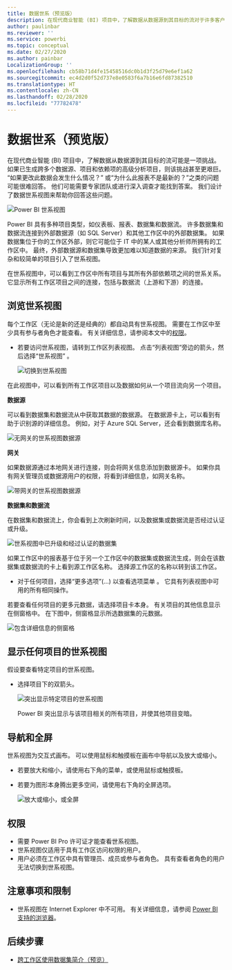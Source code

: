 ```yaml
---
title: 数据世系（预览版）
description: 在现代商业智能 (BI) 项目中，了解数据从数据源到其目标的流对于许多客户来说是一项重要挑战。
author: paulinbar
ms.reviewer: ''
ms.service: powerbi
ms.topic: conceptual
ms.date: 02/27/2020
ms.author: painbar
LocalizationGroup: ''
ms.openlocfilehash: cb58b71d4fe15458516dc0b1d3f25d79e6ef1a62
ms.sourcegitcommit: ec4d2d0f52d737e8e0583f6a7b16e6fd87382510
ms.translationtype: HT
ms.contentlocale: zh-CN
ms.lasthandoff: 02/28/2020
ms.locfileid: "77782478"
---
```

# <a name="data-lineage-preview"></a>数据世系（预览版）
在现代商业智能 (BI) 项目中，了解数据从数据源到其目标的流可能是一项挑战。 如果已生成跨多个数据源、项目和依赖项的高级分析项目，则该挑战甚至更艰巨。 “如果更改此数据会发生什么情况？” 或“为什么此报表不是最新的？”之类的问题 可能很难回答。 他们可能需要专家团队或进行深入调查才能找到答案。 我们设计了数据世系视图来帮助你回答这些问题。

![Power BI 世系视图](media/service-data-lineage/service-data-lineage-view.png)
 
Power BI 具有多种项目类型，如仪表板、报表、数据集和数据流。 许多数据集和数据流连接到外部数据源（如 SQL Server）和其他工作区中的外部数据集。 如果数据集位于你的工作区外部，则它可能位于 IT 中的某人或其他分析师所拥有的工作区中。 最终，外部数据源和数据集导致更加难以知道数据的来源。 我们针对复杂和较简单的项目引入了世系视图。

在世系视图中，可以看到工作区中所有项目与其所有外部依赖项之间的世系关系。 它显示所有工作区项目之间的连接，包括与数据流（上游和下游）的连接。

## <a name="explore-lineage-view"></a>浏览世系视图

每个工作区（无论是新的还是经典的）都自动具有世系视图。 需要在工作区中至少具有参与者角色才能查看。 有关详细信息，请参阅本文中的[权限](#permissions)。

* 若要访问世系视图，请转到工作区列表视图。 点击“列表视图”旁边的箭头，然后选择“世系视图”   。

   ![切换到世系视图](media/service-data-lineage/service-data-lineage-view-select.png)

在此视图中，可以看到所有工作区项目以及数据如何从一个项目流向另一个项目。

**数据源**

可以看到数据集和数据流从中获取其数据的数据源。 在数据源卡上，可以看到有助于识别源的详细信息。 例如，对于 Azure SQL Server，还会看到数据库名称。

![无网关的世系视图数据源](media/service-data-lineage/service-data-lineage-data-source-card.png)
 
**网关**

如果数据源通过本地网关进行连接，则会将网关信息添加到数据源卡。 如果你具有网关管理员或数据源用户的权限，将看到详细信息，如网关名称。

![带网关的世系视图数据源](media/service-data-lineage/service-data-lineage-data-gateway-card.png)

**数据集和数据流**
 
在数据集和数据流上，你会看到上次刷新时间，以及数据集或数据流是否经过认证或升级。

![世系视图中已升级和经过认证的数据集](media/service-data-lineage/service-data-lineage-promoted-certified.png)
 
如果工作区中的报表基于位于另一个工作区中的数据集或数据流生成，则会在该数据集或数据流的卡上看到源工作区名称。 选择源工作区的名称以转到该工作区。

* 对于任何项目，选择“更多选项”(…) 以查看选项菜单  。 它具有列表视图中可用的所有相同操作。

若要查看任何项目的更多元数据，请选择项目卡本身。 有关项目的其他信息显示在侧窗格中。 在下图中，侧窗格显示所选数据集的元数据。

![包含详细信息的侧窗格](media/service-data-lineage/service-data-lineage-side-pane.png)
 
## <a name="show-lineage-for-any-artifact"></a>显示任何项目的世系视图 

假设要查看特定项目的世系视图。

* 选择项目下的双箭头。

   ![突出显示特定项目的世系视图](media/service-data-lineage/service-data-lineage-specific-artifact.png)

   Power BI 突出显示与该项目相关的所有项目，并使其他项目变暗。 

## <a name="navigation-and-full-screen"></a>导航和全屏 

世系视图为交互式画布。 可以使用鼠标和触摸板在画布中导航以及放大或缩小。

* 若要放大和缩小，请使用右下角的菜单，或使用鼠标或触摸板。
* 若要为图形本身腾出更多空间，请使用右下角的全屏选项。 

    ![放大或缩小，或全屏](media/service-data-lineage/service-data-lineage-zoom.png)

## <a name="permissions"></a>权限

* 需要 Power BI Pro 许可证才能查看世系视图。
* 世系视图仅适用于具有工作区访问权限的用户。
* 用户必须在工作区中具有管理员、成员或参与者角色。 具有查看者角色的用户无法切换到世系视图。


## <a name="considerations-and-limitations"></a>注意事项和限制

- 世系视图在 Internet Explorer 中不可用。 有关详细信息，请参阅 [Power BI 支持的浏览器](../power-bi-browsers.md)。

## <a name="next-steps"></a>后续步骤

* [跨工作区使用数据集简介（预览）](../service-datasets-across-workspaces.md)
